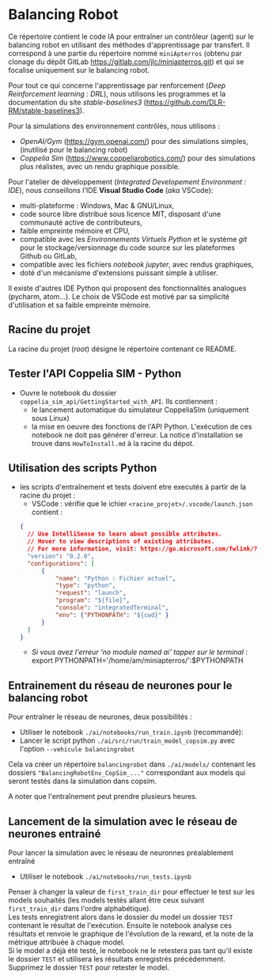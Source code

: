 # Balancing Robot
 
Ce répertoire contient le code IA pour entraîner un contrôleur (agent) sur le balancing robot en utilisant des méthodes d'apprentissage par transfert. Il correspond à une partie du répertoire nommé `miniApterros` (obtenu par clonage du dépôt GitLab https://gitlab.com/jlc/miniapterros.git) et qui se focalise uniquement sur le balancing robot.

Pour tout ce qui concerne l'apprentissage par renforcement (*Deep Reinforcement learning : DRL*), nous utilisons les programmes et la documentation du site  *stable-baselines3* (<https://github.com/DLR-RM/stable-baselines3>).

Pour la simulations des environnement contrôlés, nous utilisons :

* *OpenAI/Gym* (<https://gym.openai.com/>) pour des simulations simples, (inutilisé pour le balancing robot)
* *Coppelia Sim* (<https://www.coppeliarobotics.com/>) pour des simulations plus réalistes, avec un rendu graphique possible.

Pour l'atelier de développement (*Integrated Developement Environment : IDE*), nous conseillons l'IDE **Visual Studio Code** (*aka* VSCode):

* multi-plateforme : Windows, Mac & GNU/Linux,
* code source libre distribué sous licence  MIT, disposant d'une communauté active de contributeurs,
* faible empreinte mémoire et CPU,
* compatible avec les *Environnements Virtuels Python* et le système *git* pour le stockage/versionnage du code source sur les plateformes Github ou GitLab,
* compatible avec les fichiers *notebook jupyter*, avec rendus graphiques,
* doté d'un mécanisme d'extensions puissant simple à utiliser.

Il existe d'autres IDE Python qui proposent des fonctionnalités analogues  (pycharm, atom...). Le choix de VSCode est motivé par sa simplicité d'utilisation et sa faible empreinte mémoire.


## Racine du projet

La racine du projet (*root*) désigne le répertoire contenant ce README.<br>

## Tester l'API Coppelia SIM - Python

* Ouvre le notebook du dossier `coppelia_sim_api/GettingStarted_with_API`. Ils contiennent :
  * le lancement automatique du simulateur CoppeliaSIm (uniquement sous Linux)
  * la mise en oeuvre des fonctions de l'API Python.
L'exécution de ces notebook ne doit pas générer d'erreur.
La notice d'installation se trouve dans `HowToInstall.md` à la racine du dépot.

## Utilisation des scripts Python

* les scripts d'entraînement et tests doivent etre executés à partir de la racine du projet :
  * VSCode : vérifie que le ichier `<racine_projet>/.vscode/launch.json` contient : 
  ```json
  {
    // Use IntelliSense to learn about possible attributes.
    // Hover to view descriptions of existing attributes.
    // For more information, visit: https://go.microsoft.com/fwlink/?linkid=830387
    "version": "0.2.0",
    "configurations": [
        {
            "name": "Python : Fichier actuel",
            "type": "python",
            "request": "launch",
            "program": "${file}",
            "console": "integratedTerminal",
            "env": {"PYTHONPATH": "${cwd}" }
        }
    ]
  }
  ```
  * *Si vous avez l'erreur 'no module named ai' tapper sur le terminal* : export PYTHONPATH='/home/am/miniapterros/':$PYTHONPATH

## Entrainement du réseau de neurones pour le balancing robot

Pour entraîner le réseau de neurones, deux possibilités :

* Utiliser le notebook `./ai/notebooks/run_train.ipynb` (recommandé):
* Lancer le script python `./ai/src/run/train_model_copsim.py` avec l'option `--vehicule balancingrobot`

Cela va créer un répertoire `balancingrobot` dans `./ai/models/` contenant les dossiers `"BalancingRobotEnv_CopSim_..."` correspondant aux models qui seront testés dans la simulation dans copsim.

A noter que l'entraînement peut prendre plusieurs heures.

## Lancement de la simulation avec le réseau de neurones entrainé

Pour lancer la simulation avec le réseau de neuronnes préalablement entraîné

* Utiliser le notebook `./ai/notebooks/run_tests.ipynb`

Penser à changer la valeur de `first_train_dir` pour effectuer le test sur les models souhaités (les models testés allant être ceux suivant `first_train_dir` dans l'ordre alphabétique). \
Les tests enregistrent alors dans le dossier du model un dossier `TEST` contenant le résultat de l'exécution. Ensuite le notebook analyse ces résultats et renvoie le graphique de l'évolution de la reward, et la note de la métrique attribuée à chaque model. \
Si le model a déjà été testé, le notebook ne le retestera pas tant qu'il existe le dossier `TEST` et utilisera les résultats enregistrés précédemment. Supprimez le dossier `TEST` pour retester le model.
